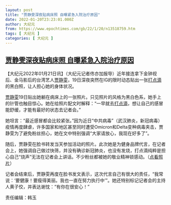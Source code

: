 ```yaml
---
layout: post
title: "贾静雯深夜贴病床照 自曝紧急入院治疗原因"
date: 2022-01-20T23:23:01.000Z
author: 大纪元
from: https://www.epochtimes.com/gb/22/1/20/n13518759.htm
tags: [ 大纪元 ]
categories: [ 大纪元 ]
---
```

<!--1642720981000-->
[贾静雯深夜贴病床照 自曝紧急入院治疗原因](https://www.epochtimes.com/gb/22/1/20/n13518759.htm)
------

<div>
<p>【大纪元2022年01月21日讯】（大纪元记者佟亦加报导）近年接连拿下金钟视后、金马影后的台湾艺人<a href="https://www.epochtimes.com/gb/tag/%E8%B4%BE%E9%9D%99%E9%9B%AF.html">贾静雯</a>，19日深夜突然在IG的限时动态贴出一张<a href="https://www.epochtimes.com/gb/tag/%E6%89%93%E7%82%B9%E6%BB%B4.html">打点滴</a>的黑白照，让人担心她的身体状况。</p><p><a href="https://www.epochtimes.com/gb/tag/%E8%B4%BE%E9%9D%99%E9%9B%AF.html">贾静雯</a>19日贴出她躺在病床上的一张照片。只见照片的风格为黑白色系，她手上的针管也触目惊心。她在给照片配文时解释：“一早就去<a href="https://www.epochtimes.com/gb/tag/%E6%89%93%E7%82%B9%E6%BB%B4.html">打点滴</a>，想让自己的感冒能舒缓，才能有最好的状态去记者会。”</p><p>她坦言：“最近感冒都会比较紧张。”因为近日“中共病毒”（武汉肺炎，新冠病毒）疫情再度肆虐，许多国家和地区甚至同时遭受Omicron和Delta变种病毒夹击，贾静雯为了避免粉丝担心，她在文中特别强调“大家请放心，我现在好多了”。</p><p>随后，贾静雯在脸书转发当天参加活动的照片。此次她是为健身品牌代言，在记者会上，她强调自己做过快筛，并没有确诊新冠肺炎，也没有发烧，打点滴纯粹是担心自己“烧声”无法在记者会上讲话。不少粉丝都被她的敬业精神锁感动。（<a href="https://www.facebook.com/photo?fbid=482547349907755&amp;set=pcb.482547416574415">点看照片</a>）</p><p>记者会结束后，贾静雯再度在脸书发文表示，这次代言自己有很大的责任，“我常说：‘要健康！要瘦得美丽。我也一直在努力执行中’”。她还特别标记记者会的主持人黄子佼，并表达谢忱：“有你在很安心！”</p><p>责任编辑：韩玉</p>
</div>
